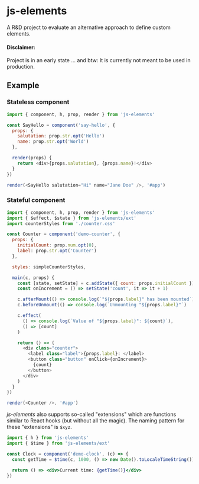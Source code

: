 # js-elements

A R&D project to evaluate an alternative approach to define custom elements.

#### Disclaimer:

Project is in an early state ...
and btw: It is currently not meant to be used in production.

## Example

### Stateless component

```js
import { component, h, prop, render } from 'js-elements'

const SayHello = component('say-hello', {
  props: {
    salutation: prop.str.opt('Hello')
    name: prop.str.opt('World')
  },

  render(props) {
    return <div>{props.salutation}, {props.name}!</div>
  }
})

render(<SayHello salutation="Hi" name="Jane Doe" />, '#app')
```

### Stateful component

```js
import { component, h, prop, render } from 'js-elements'
import { $effect, $state } from 'js-elements/ext'
import counterStyles from './counter.css'

const Counter = component('demo-counter', {
  props: {
    initialCount: prop.num.opt(0),
    label: prop.str.opt('Counter')
  },

  styles: simpleCounterStyles,

  main(c, props) {
    const [state, setState] = c.addState({ count: props.initialCount })
    const onIncrement = () => setState('count', it => it + 1)

    c.afterMount(() => console.log(`"${props.label}" has been mounted`)
    c.beforeUnmount(() => console.log(`Unmounting "${props.label}"`)

    c.effect(
      () => console.log(`Value of "${props.label}": ${count}`),
      () => [count]
    )

    return () => (
      <div class="counter">
        <label class="label">{props.label}: </label>
        <button class="button" onClick={onIncrement}>
          {count}
        </button>
      </div>
    )
  }
})

render(<Counter />, '#app')
```

_js-elements_ also supports so-called "extensions" which are
functions similar to React hooks (but without all the magic).
The naming pattern for these "extensions" is `$xyz`.

```jsx
import { h } from 'js-elements'
import { $time } from 'js-elements/ext'

const Clock = component('demo-clock', (c) => {
  const getTime = $time(c, 1000, () => new Date().toLocaleTimeString())

  return () => <div>Current time: {getTime()}</div>
})
```
